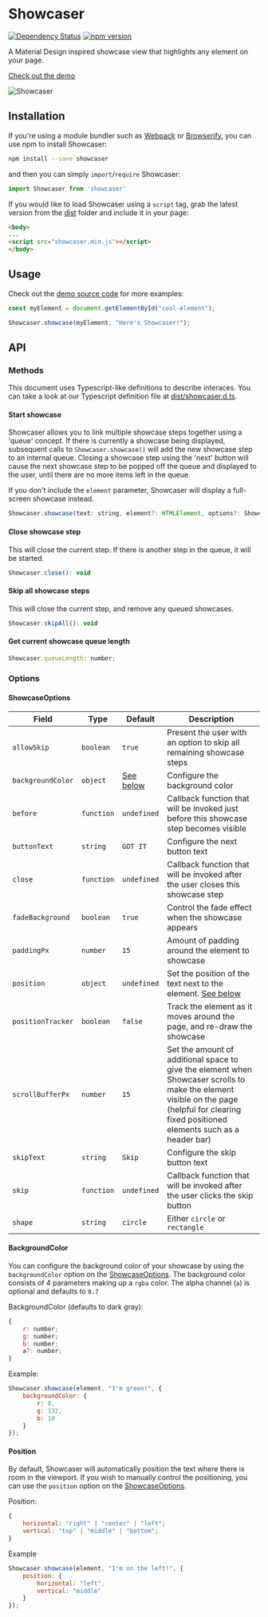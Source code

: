 # Showcaser

[![Dependency Status](https://david-dm.org/latitudegeo/showcaser.svg)](https://david-dm.org/latitudegeo/showcaser) [![npm version](https://badge.fury.io/js/showcaser.svg)](https://badge.fury.io/js/showcaser)

A Material Design inspired showcase view that highlights any element on your page.

[Check out the demo](https://latitudegeo.github.io/showcaser/)

![Showcaser](https://cloud.githubusercontent.com/assets/6355370/21340975/c8db80fc-c63e-11e6-9038-382dacddceba.PNG)

## Installation

If you're using a module bundler such as [Webpack](https://webpack.github.io/) or [Browserify](http://browserify.org/), you can use npm to install Showcaser:
```bash
npm install --save showcaser
```
and then you can simply `import`/`require` Showcaser:
```javascript
import Showcaser from 'showcaser'
```

If you would like to load Showcaser using a `script` tag, grab the latest version from the [dist](dist) folder and include it in your page:
```html
<body>
...
<script src="showcaser.min.js"></script>
</body>
```

## Usage

Check out the [demo source code](docs/scripts.js) for more examples:
```javascript
const myElement = document.getElementById("cool-element");

Showcaser.showcase(myElement, "Here's Showcaser!");
```

## API

### Methods

This document uses Typescript-like definitions to describe interaces. You can take a look at our Typescript definition file at [dist/showcaser.d.ts](dist/showcaser.d.ts).

#### Start showcase
Showcaser allows you to link multiple showcase steps together using a 'queue' concept. If there is currently a showcase being displayed, subsequent calls to `Showcaser.showcase()` will add the new showcase step to an internal queue. Closing a showcase step using the 'next' button will cause the next showcase step to be popped off the queue and displayed to the user, until there are no more items left in the queue.

If you don't include the `element` parameter, Showcaser will display a full-screen showcase instead.
```js
Showcaser.showcase(text: string, element?: HTMLElement, options?: ShowcaseOptions): void
```

#### Close showcase step
This will close the current step. If there is another step in the queue, it will be started.
```js
Showcaser.close(): void
```

#### Skip all showcase steps
This will close the current step, and remove any queued showcases.
```js
Showcaser.skipAll(): void
```

#### Get current showcase queue length
```js
Showcaser.queueLength: number;
```

### Options

#### ShowcaseOptions
| Field             | Type       | Default     | Description                                |
| ----------------- | ---------- | ----------- | ------------------------------------------ |
| `allowSkip`       | `boolean`  | `true`      | Present the user with an option to skip all remaining showcase steps
| `backgroundColor` | `object`   | [See below](#backgroundcolor) | Configure the background color |
| `before`          | `function` | `undefined` | Callback function that will be invoked just before this showcase step becomes visible |
| `buttonText`      | `string`   | `GOT IT`    | Configure the next button text             |
| `close`           | `function` | `undefined` | Callback function that will be invoked after the user closes this showcase step |
| `fadeBackground`  | `boolean`  | `true`      | Control the fade effect when the showcase appears |
| `paddingPx`       | `number`   | `15`        | Amount of padding around the element to showcase |
| `position`        | `object`   | `undefined` | Set the position of the text next to the element. [See below](#position) |
| `positionTracker` | `boolean`  | `false`     | Track the element as it moves around the page, and re-draw the showcase |
| `scrollBufferPx`  | `number`   | `15`        | Set the amount of additional space to give the element when Showcaser scrolls to make the element visible on the page (helpful for clearing fixed positioned elements such as a header bar) |
| `skipText`        | `string`   | `Skip`      | Configure the skip button text             |
| `skip`            | `function` | `undefined` | Callback function that will be invoked after the user clicks the skip button |
| `shape`           | `string`   | `circle`    | Either `circle` or `rectangle`             |

#### BackgroundColor
You can configure the background color of your showcase by using the `backgroundColor` option on the [ShowcaseOptions](#showcaseoptions). The background color consists of 4 parameters making up a `rgba` color. The alpha channel (`a`) is optional and defaults to `0.7`

BackgroundColor (defaults to dark gray):
```js
{
    r: number;
    g: number;
    b: number;
    a?: number;
}
```

Example:
```js
Showcaser.showcase(element, "I'm green!", {
    backgroundColor: {
        r: 0,
        g: 132,
        b: 10
    }
});
```

#### Position
By default, Showcaser will automatically position the text where there is room in the viewport. If you wish to manually control the positioning, you can use the `position` option on the [ShowcaseOptions](#showcaseoptions).

Position:
```js
{
    horizontal: "right" | "center" | "left";
    vertical: "top" | "middle" | "bottom";
}
```

Example
```js
Showcaser.showcase(element, "I'm on the left!", {
    position: {
        horizontal: "left",
        vertical: "middle"
    }
});
```
